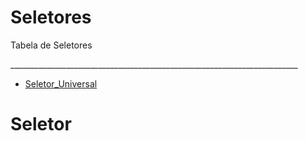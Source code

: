 # Seletores

<p>Tabela de Seletores</p>
________________________________________________________________________
<!--ts-->

* [Seletor_Universal](#Seletor)

<!--te-->

# Seletor